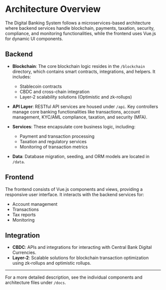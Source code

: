 # Architecture Overview

The Digital Banking System follows a microservices-based architecture where backend services handle blockchain, payments, taxation, security, compliance, and monitoring functionalities, while the frontend uses Vue.js for dynamic UI components.

## Backend
- **Blockchain**: The core blockchain logic resides in the `/blockchain` directory, which contains smart contracts, integrations, and helpers. It includes:
  - Stablecoin contracts
  - CBDC and cross-chain integration
  - Layer-2 scalability solutions (Optimistic and zk-rollups)

- **API Layer**: RESTful API services are housed under `/api`. Key controllers manage core banking functionalities like transactions, account management, KYC/AML compliance, taxation, and security (MFA).

- **Services**: These encapsulate core business logic, including:
  - Payment and transaction processing
  - Taxation and regulatory services
  - Monitoring of transaction metrics

- **Data**: Database migration, seeding, and ORM models are located in `/data`.

## Frontend
The frontend consists of Vue.js components and views, providing a responsive user interface. It interacts with the backend services for:
- Account management
- Transactions
- Tax reports
- Monitoring

## Integration
- **CBDC**: APIs and integrations for interacting with Central Bank Digital Currencies.
- **Layer-2**: Scalable solutions for blockchain transaction optimization using zk-rollups and optimistic rollups.

---

For a more detailed description, see the individual components and architecture files under `/docs`.

